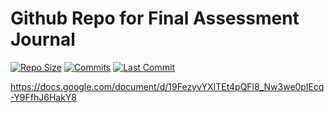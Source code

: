 # Github Repo for Final Assessment Journal
[![Repo Size](https://img.shields.io/github/repo-size/AnxinCanada/RoboticsFinalAssessmentLinks?label=Repo%20Size)](https://github.com/AnxinCanada/RoboticsFinalAssessmentLinks)
[![Commits](https://img.shields.io/github/commit-activity/w/AnxinCanada/RoboticsFinalAssessmentLinks/main?label=Commits)](https://github.com/AnxinCanada/RoboticsFinalAssessmentLinks)
[![Last Commit](https://img.shields.io/github/last-commit/AnxinCanada/RoboticsFinalAssessmentLinks/main?color=blue&label=Last%20Commit)](https://github.com/AnxinCanada/RoboticsFinalAssessmentLinks)

https://docs.google.com/document/d/19FezyvYXITEt4pQFl8_Nw3we0plEcq-Y9FfhJ6HakY8
